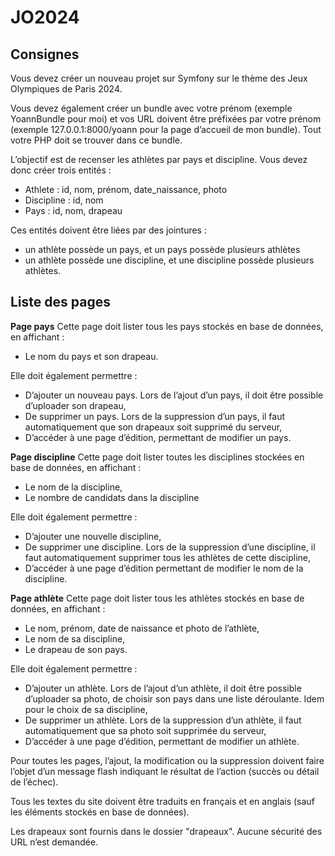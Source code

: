 JO2024
======

## Consignes

Vous devez créer un nouveau projet sur Symfony sur le thème des Jeux Olympiques de Paris
2024.

Vous devez également créer un bundle avec votre prénom (exemple YoannBundle pour moi)
et vos URL doivent être préfixées par votre prénom (exemple 127.0.0.1:8000/yoann pour la
page d’accueil de mon bundle). Tout votre PHP doit se trouver dans ce bundle.

L’objectif est de recenser les athlètes par pays et discipline.
Vous devez donc créer trois entités :

- Athlete : id, nom, prénom, date_naissance, photo
- Discipline : id, nom
- Pays : id, nom, drapeau

Ces entités doivent être liées par des jointures :

- un athlète possède un pays, et un pays possède plusieurs athlètes
- un athlète possède une discipline, et une discipline possède plusieurs athlètes.


## Liste des pages

**Page pays**
Cette page doit lister tous les pays stockés en base de données, en affichant :

- Le nom du pays et son drapeau.

Elle doit également permettre :

- D’ajouter un nouveau pays. Lors de l’ajout d’un pays, il doit être possible d’uploader son
    drapeau,
- De supprimer un pays. Lors de la suppression d’un pays, il faut automatiquement que son
    drapeaux soit supprimé du serveur,
- D’accéder à une page d’édition, permettant de modifier un pays.

**Page discipline**
Cette page doit lister toutes les disciplines stockées en base de données, en affichant :

- Le nom de la discipline,
- Le nombre de candidats dans la discipline

Elle doit également permettre :

- D’ajouter une nouvelle discipline,
- De supprimer une discipline. Lors de la suppression d’une discipline, il faut
    automatiquement supprimer tous les athlètes de cette discipline,
- D’accéder à une page d’édition permettant de modifier le nom de la discipline.

**Page athlète**
Cette page doit lister tous les athlètes stockés en base de données, en affichant :

- Le nom, prénom, date de naissance et photo de l’athlète,
- Le nom de sa discipline,
- Le drapeau de son pays.

Elle doit également permettre :

- D’ajouter un athlète. Lors de l’ajout d’un athlète, il doit être possible d’uploader sa photo,
    de choisir son pays dans une liste déroulante. Idem pour le choix de sa discipline,
- De supprimer un athlète. Lors de la suppression d’un athlète, il faut automatiquement que
    sa photo soit supprimée du serveur,
- D’accéder à une page d’édition, permettant de modifier un athlète.


Pour toutes les pages, l’ajout, la modification ou la suppression doivent faire l’objet d’un
message flash indiquant le résultat de l’action (succès ou détail de l’échec).

Tous les textes du site doivent être traduits en français et en anglais (sauf les éléments stockés
en base de données).

Les drapeaux sont fournis dans le dossier "drapeaux".
Aucune sécurité des URL n’est demandée.


